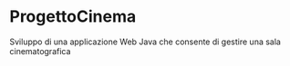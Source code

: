 # ProgettoCinema
Sviluppo di una applicazione Web Java che consente di gestire una sala cinematografica
